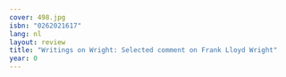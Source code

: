 ```yaml
---
cover: 498.jpg
isbn: "0262021617"
lang: nl
layout: review
title: "Writings on Wright: Selected comment on Frank Lloyd Wright"
year: 0
---
```

